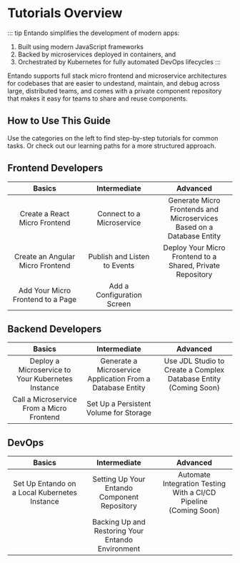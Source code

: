 # Tutorials Overview

::: tip Entando simplifies the development of modern apps:

1. Built using modern JavaScript frameworks
2. Backed by microservices deployed in containers, and
3. Orchestrated by Kubernetes for fully automated DevOps lifecycles
:::

Entando supports full stack micro frontend and microservice architectures for codebases that are easier to undestand, maintain, and debug across large, distributed teams, and comes with a private component repository that makes it easy for teams to share and reuse components.

## How to Use This Guide

Use the categories on the left to find step-by-step tutorials for common tasks. Or check out our learning paths for a more structured approach.

## Frontend Developers

<style>
table th:first-of-type {
    width: 33%;
}
table th:nth-of-type(2) {
    width: 33%;
}
table th:nth-of-type(3) {
    width: 34%;
}
</style>

| Basics | Intermediate | Advanced
| :-: | :-: | :-:
| Create a React Micro Frontend | Connect to a Microservice | Generate Micro Frontends and Microservices Based on a Database Entity
| Create an Angular Micro Frontend | Publish and Listen to Events | Deploy Your Micro Frontend to a Shared, Private Repository
| Add Your Micro Frontend to a Page | Add a Configuration Screen |

## Backend Developers

| Basics | Intermediate | Advanced
| :-: | :-: | :-:
| Deploy a Microservice to Your Kubernetes Instance | Generate a Microservice Application From a Database Entity | Use JDL Studio to Create a Complex Database Entity (Coming Soon)
| Call a Microservice From a Micro Frontend | Set Up a Persistent Volume for Storage | 

## DevOps

| Basics | Intermediate | Advanced
| :-: | :-: | :-:
| Set Up Entando on a Local Kubernetes Instance | Setting Up Your Entando Component Repository | Automate Integration Testing With a CI/CD Pipeline <br> (Coming Soon)
|  | Backing Up and Restoring Your Entando Environment | 
